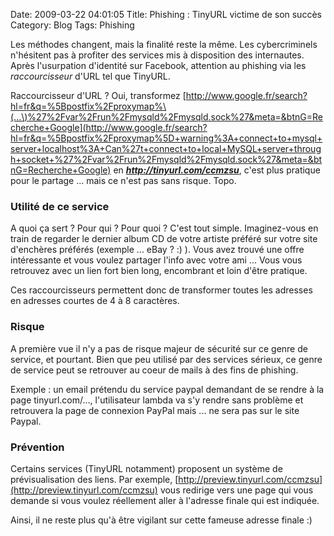Date: 2009-03-22 04:01:05
Title: Phishing : TinyURL victime de son succès
Category: Blog
Tags: Phishing

Les méthodes changent, mais la finalité reste la même. Les cybercriminels n'hésitent pas à profiter des services mis à disposition des internautes. Après l'usurpation d'identité sur Facebook, attention au phishing via les _raccourcisseur_ d'URL tel que TinyURL.

Raccourcisseur d'URL ? Oui, transformez [http://www.google.fr/search?hl=fr&q=%5Bpostfix%2Fproxymap%\(...\)%27%2Fvar%2Frun%2Fmysqld%2Fmysqld.sock%27&meta=&btnG=Recherche+Google](http://www.google.fr/search?hl=fr&q=%5Bpostfix%2Fproxymap%5D+warning%3A+connect+to+mysql+server+localhost%3A+Can%27t+connect+to+local+MySQL+server+through+socket+%27%2Fvar%2Frun%2Fmysqld%2Fmysqld.sock%27&meta=&btnG=Recherche+Google) en _**http://tinyurl.com/ccmzsu**_, c'est plus pratique pour le partage ... mais ce n'est pas sans risque. Topo.

### Utilité de ce service

A quoi ça sert ? Pour qui ? Pour quoi ? C'est tout simple. Imaginez-vous en train de regarder le dernier album CD de votre artiste préféré sur votre site d'enchères préférés (exemple ... eBay ? :) ). Vous avez trouvé une offre intéressante et vous voulez partager l'info avec votre ami ... Vous vous retrouvez avec un lien fort bien long, encombrant et loin d'être pratique.

Ces raccourcisseurs permettent donc de transformer toutes les adresses en adresses courtes de 4 à 8 caractères.

### Risque

A première vue il n'y a pas de risque majeur de sécurité sur ce genre de service, et pourtant. Bien que peu utilisé par des services sérieux, ce genre de service peut se retrouver au coeur de mails à des fins de phishing.

Exemple : un email prétendu du service paypal demandant de se rendre à la page tinyurl.com/..., l'utilisateur lambda va s'y rendre sans problème et retrouvera la page de connexion PayPal mais ... ne sera pas sur le site Paypal.

### Prévention

Certains services (TinyURL notamment) proposent un système de prévisualisation des liens. Par exemple, [http://preview.tinyurl.com/ccmzsu](http://preview.tinyurl.com/ccmzsu) vous redirige vers une page qui vous demande si vous voulez réellement aller à l'adresse finale qui est indiquée.

Ainsi, il ne reste plus qu'à être vigilant sur cette fameuse adresse finale :)
